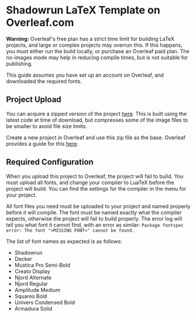 # Shadowrun LaTeX Template on Overleaf.com

**Warning:** Overleaf's free plan has a strict time limit for building LaTeX projects, and large or complex projects may overrun this. If this happens, you must either run the build locally, or purchase an Overleaf paid plan. The no-images mode may help in reducing compile times, but is not suitable for publishing.

This guide assumes you have set up an account on Overleaf, and downloaded the required fonts.

## Project Upload

You can acquire a zipped version of the project [here](https://github.com/TrueLunacy/HolostreetsLatex/releases/tag/nightly). This is built using the latest code at time of download, but compresses some of the image files to be smaller to avoid file size limits.

Create a new project in Overleaf and use this zip file as the base. Overleaf provides a guide for this [here](https://www.overleaf.com/learn/how-to/Uploading_a_project).

## Required Configuration

When you upload this project to Overleaf, the project will fail to build. You must upload all fonts, and change your compiler to LuaTeX before the project will build. You can find the settings for the compiler in the menu for your project.

All font files you need must be uploaded to your project and named properly before it will compile. The font must be named exactly what the compiler expects, otherwise the project will fail to build properly. The error log will tell you what font it cannot find, with an error as similar: `Package fontspec error: The font ">MISSING FONT<" cannot be found.`

The list of font names as expected is as follows:
- Shadowrun
- Decker
- Mustica Pro Semi-Bold
- Creato Display
- Njord Alternate
- Njord Regular
- Amplitude Medium
- Squares Bold
- Univers Condensed Bold
- Armadura Solid